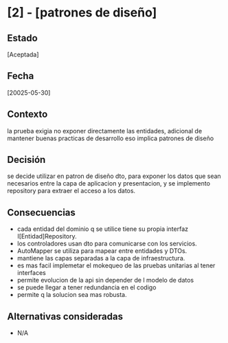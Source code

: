 # [2] - [patrones de diseño]

## Estado
[Aceptada]

## Fecha
[20025-05-30]

## Contexto
la prueba exigia no exponer directamente las entidades, adicional de mantener buenas practicas de desarrollo eso implica patrones de diseño
 

## Decisión
se decide utilizar en patron de diseño dto, para exponer los datos que sean necesarios entre la capa de aplicacion y presentacion,
y se implemento repository para extraer el acceso a los datos.

## Consecuencias
- cada entidad del dominio q se utilice tiene su propia interfaz I[Entidad]Repository.
- los controladores usan dto para comunicarse con los servicios.
- AutoMapper se utiliza para mapear entre entidades y DTOs.
- mantiene las capas separadas a la capa de infraestructura.
- es mas facil implemetar el mokequeo de las pruebas unitarias al tener interfaces
- permite evolucion de la api sin depender de l modelo de datos
- se puede llegar a tener redundancia en el codigo
- permite q la solucion sea mas robusta.

## Alternativas consideradas
- N/A

